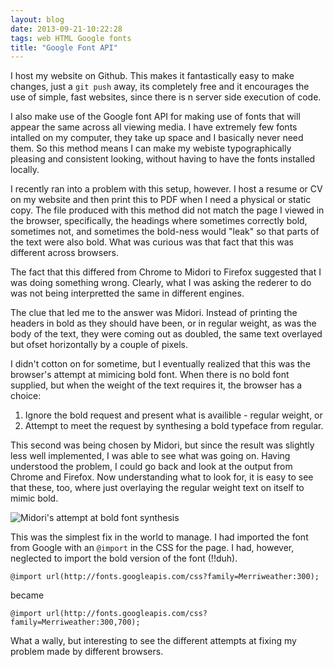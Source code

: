 ```yaml
---
layout: blog
date: 2013-09-21-10:22:28
tags: web HTML Google fonts
title: "Google Font API"
---
```

I host my website on Github. This makes it fantastically easy to make changes,
just a `git push` away, its completely free and it encourages the use of simple,
fast websites, since there is n server side execution of code.

I also make use of the Google font API for making use of fonts that will appear
the same across all viewing media. I have extremely few fonts intalled on my
computer, they take up space and I basically never need them. So this method
means I can make my webiste typographically pleasing and consistent looking,
without having to have the fonts installed locally.

I recently ran into a problem with this setup, however. I host a resume or CV on
my website and then print this to PDF when I need a physical or static copy. The
file produced with this method did not match the page I viewed in the browser,
specifically, the headings where sometimes correctly bold, sometimes not, and
sometimes the bold-ness would "leak" so that parts of the text were also bold.
What was curious was that fact that this was different across browsers.

The fact that this differed from Chrome to Midori to Firefox suggested that I
was doing something wrong. Clearly, what I was asking the rederer to do was not
being interpretted the same in different engines.

The clue that led me to the answer was Midori. Instead of printing the headers
in bold as they should have been, or in regular weight, as was the body of the
text, they were coming out as doubled, the same text overlayed but ofset
horizontally by a couple of pixels.

I didn't cotton on for sometime, but I eventually realized that this was the
browser's attempt at mimicing bold font. When there is no bold font supplied,
but when the weight of the text requires it, the browser has a choice:

1. Ignore the bold request and present what is availible - regular weight, or
2. Attempt to meet the request by synthesing a bold typeface from regular.

This second was being chosen by Midori, but since the result was slightly less
well implemented, I was able to see what was going on. Having understood the
problem, I could go back and look at the output from Chrome and Firefox. Now
understanding what to look for, it is easy to see that these, too, where just
overlaying the regular weight text on itself to mimic bold.

![Midori's attempt at bold font synthesis](/files/blog/boldFont.svgz)

This was the simplest fix in the world to manage. I had imported the font from
Google with an `@import` in the CSS for the page. I had, however, neglected to
import the bold version of the font (!!duh).

	@import url(http://fonts.googleapis.com/css?family=Merriweather:300);

became

	@import url(http://fonts.googleapis.com/css?family=Merriweather:300,700);

What a wally, but interesting to see the different attempts at fixing my problem
made by different browsers.
